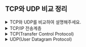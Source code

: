 ## TCP와 UDP 비교 정리

<details>
<summary> TCP와 UDP를 비교하여 설명해주세요.</summary>
<div markdown="1">
TCP는 연결형, 신뢰성 전송 프로토콜입니다. 연결지향적 서비스를 제공하기 위해 데이터를 전송하기 전에 3 way handshaking을 하여 두 호스트의 전송 계층 사이에 논리적 연결을 설립합니다. 신뢰성 있는 서비스를 제공하기 위해 오류제어, 흐름제어, 혼잡제어 등을 실행합니다. 신뢰성을 보장하기 위해서 header가 더 크고 속도가 비교적 느리다는 단점이 있습니다.<br>
UDP는 비연결형 프로토콜로 3way handshake 등의 세션 수립 과정이 없습니다. 또한 비신뢰성 프로토콜로 흐름제어, 오류제어, 혼잡 제어를 제공하지 않습니다. 이러한 단순성 덕분에 적은 양의 오버헤드를 갖고 수신여부를 확인하지 않아서 속도가 빠릅니다.<br>
TCP는 신뢰성이 중요한 통신(HTTP, File 전송 등)에 쓰이고, UDP는 실시간성이 중요한 통신(동영상 스트리밍 등)에 주로 사용됩니다.  
  
</div>
</details>

<details>
<summary> TCP/IP 전송계층 </summary>
<div markdown="1">
TCP/IP는 인터넷에서 사용하는 프로토콜 그룹을 칭합니다. TCP/IP는 Application Layer(응용 계층), Transport layer(전송 계층), Network layer, Data link layer, Physical layer로 5개의 계층으로 나뉩니다.<br>
그 중에 전송계층은 두 응용계층 사이에서의 process to process 통신을 제공합니다. 전송계층은 응용계층으로부터 메시지를 받아 전송계층 패킷으로 캡슐화하여 전송합니다. (segment 또는 datagram으로 부릅니다.)<br>
전송계층의 주된 프로토콜은 TCP, UDP입니다. TCP는 연결형, 신뢰성, 전송 프로토콜입니다. TCP로 전송하는 패킷을 segment라고 부릅니다. UDP(User Datagram Protocol)는 비연결형, 비신뢰성 전송 프로토콜입니다. UDP로 전송하는 패킷을 Datagram이라고 합니다.
</div>
</details>

<details>
<summary> TCP(Transfer Control Protocol) </summary>
<div markdown="1">
TCP는 연결형, 신뢰성 전송 프로토콜입니다.<br>
연결지향적 서비스를 제공하기 위해 데이터를 전송하기 전에 먼저 두 호스트의 전송 계층 사이에 논리적 연결을 설립합니다. 그 후 데이터 전송을 하고 데이터 전송을 완료했으면 연결을 해제합니다. TCP의 통신은 이렇게 connection setup, data transfer, connection termination의 세 단계로 나뉩니다.<br>
신뢰성있는 서비스를 제공하기 위해 TCP가 전체 스트림을 순서에 맞고 오류없이 또한 부분적인 손실이나 중복없이 전송하는 것을 보장합니다. 이를 가능하게 하는 방법은 오류제어, 흐름제어, 혼잡제어 등이 있습니다.<br>
흐름제어는 데이터를 보내는 속도와 데이터를 받는 속도의 균형을 맞추는 것을 뜻합니다.<br>
오류제어는 훼손된 segment의 감지 및 재전송, 손실된 segment의 재전송, 순서가 맞지 않게 도착한 segment를 정렬하고 중복 segment 감지 및 폐기를 합니다. 이는 TCP Header의 checksum, 확인응답, 타임아웃 등을 통해 수행됩니다.<br>
</div>
</details>

<details>
<summary> UDP(User Datagram Protocol) </summary>
<div markdown="1">
UDP는 비연결성, 비신뢰성 전송 프로토콜입니다.<br>
UDP는 논리적 연결을 설립하지 않고 datagram을 전송하는 비연결형 프로토콜입니다. 또한 흐름제어, 오류제어, 혼잡제어를 제공하지 않는 간단한 프로토콜입니다. 이러한 단순성은 적은 양의 오버헤드를 갖기 때문에 작은 메시지를 보내거나 신뢰성을 크게 고려하지 않아도 되는 상황에서 사용합니다.<br>
매우 큰 문서파일같이 신뢰성이 중요한 전송은 TCP를 live방송과 같이 신뢰성보다는 실시간성이 중요한 전송은 UDP를 사용합니다.

</div>
</details>
